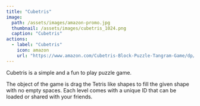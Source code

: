 ```yaml
---
title: "Cubetris"
image: 
  path: /assets/images/amazon-promo.jpg
  thumbnail: /assets/images/cubetris_1024.png
  caption: "Cubetris"
actions:
  - label: "Cubetris"
    icon: amazon  
    url: "https://www.amazon.com/Cubetris-Block-Puzzle-Tangram-Game/dp/B00D5LC4GY"
---
```


Cubetris is a simple and a fun to play puzzle game. 

The object of the game is drag the Tetris like shapes to fill the given shape with no empty spaces. Each level comes with a unique ID that can be loaded or shared with your friends.